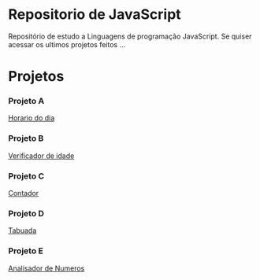 # Repositorio de JavaScript
Repositório de estudo a Linguagens de programação JavaScript.
Se quiser acessar os ultimos projetos feitos ...

# Projetos
### Projeto A 
<a href="https://joaopedrosduarte.github.io/js/projetos/001/">Horario do dia</a>
###
### Projeto B
<a href="https://joaopedrosduarte.github.io/js/projetos/002/">Verificador de idade</a>

### Projeto C
<a href="https://joaopedrosduarte.github.io/js/projetos/003/">Contador</a>

### Projeto D
<a href="https://joaopedrosduarte.github.io/js/projetos/004/">Tabuada</a>

### Projeto E
<a href="https://joaopedrosduarte.github.io/js/projetos/005/">Analisador de Numeros</a>
